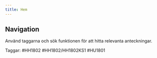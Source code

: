 ```yaml
---
title: Hem
---
```


## Navigation

Använd taggarna och sök funktionen för att hitta relevanta anteckningar.

Taggar: #HH1802 #HH1802/HH1802KS1 #HU1801

